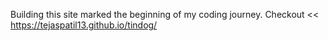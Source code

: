 Building this site marked the beginning of my coding journey.
Checkout << https://tejaspatil13.github.io/tindog/
